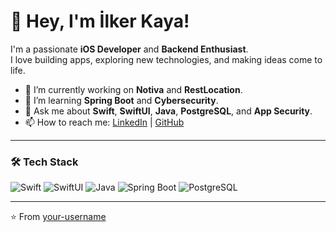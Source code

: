 # 👋 Hey, I'm İlker Kaya!

I'm a passionate **iOS Developer** and **Backend Enthusiast**.  
I love building apps, exploring new technologies, and making ideas come to life.

- 🔭 I’m currently working on **Notiva** and **RestLocation**.
- 🌱 I’m learning **Spring Boot** and **Cybersecurity**.
- 💬 Ask me about **Swift**, **SwiftUI**, **Java**, **PostgreSQL**, and **App Security**.
- 📫 How to reach me: [LinkedIn]([[https://your-linkedin-url](https://www.linkedin.com/in/ilker-u%C4%9Fur-kaya-a0b715251/)]) | [GitHub](https://github.com/kayailkerugur)

---

### 🛠️ Tech Stack
![Swift](https://img.shields.io/badge/Swift-F05138?style=for-the-badge&logo=swift&logoColor=white)
![SwiftUI](https://img.shields.io/badge/SwiftUI-0D1117?style=for-the-badge&logo=swift&logoColor=blue)
![Java](https://img.shields.io/badge/Java-ED8B00?style=for-the-badge&logo=java&logoColor=white)
![Spring Boot](https://img.shields.io/badge/Spring_Boot-6DB33F?style=for-the-badge&logo=spring-boot&logoColor=white)
![PostgreSQL](https://img.shields.io/badge/PostgreSQL-4169E1?style=for-the-badge&logo=postgresql&logoColor=white)

---

⭐️ From [your-username](https://github.com/your-username)
